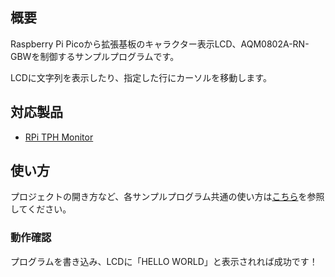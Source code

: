 ## 概要

Raspberry Pi Picoから拡張基板のキャラクター表示LCD、AQM0802A-RN-GBWを制御するサンプルプログラムです。

LCDに文字列を表示したり、指定した行にカーソルを移動します。


## 対応製品

- [RPi TPH Monitor](https://www.indoorcorgielec.com/products/rpi-tph-monitor-rev2/)


## 使い方

プロジェクトの開き方など、各サンプルプログラム共通の使い方は[こちら](../)を参照してください。


### 動作確認

プログラムを書き込み、LCDに「HELLO WORLD」と表示されれば成功です！
